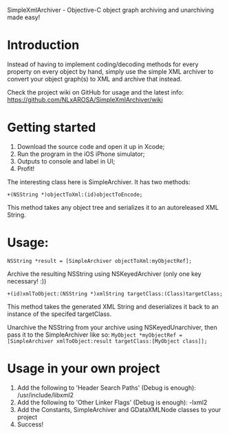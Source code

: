 SimpleXmlArchiver - Objective-C object graph archiving and unarchiving made easy!

# Introduction

Instead of having to implement coding/decoding methods for every property on every object by hand, simply use the simple XML archiver to convert your object graph(s) to XML and archive that instead.

Check the project wiki on GitHub for usage and the latest info: https://github.com/NLxAROSA/SimpleXmlArchiver/wiki

# Getting started

1. Download the source code and open it up in Xcode;
2. Run the program in the iOS iPhone simulator;
3. Outputs to console and label in UI;
4. Profit!

The interesting class here is SimpleArchiver. It has two methods:

`+(NSString *)objectToXml:(id)objectToEncode;`

This method takes any object tree and serializes it to an autoreleased XML String.

# Usage:

`NSString *result = [SimpleArchiver objectToXml:myObjectRef];`

Archive the resulting NSString using NSKeyedArchiver (only one key necessary! :))

`+(id)xmlToObject:(NSString *)xmlString targetClass:(Class)targetClass;`

This method takes the generated XML String and deserializes it back to an instance of the specifed targetClass.

Unarchive the NSString from your archive using NSKeyedUnarchiver, then pass it to the SimpleArchiver like so: `MyObject *myObjectRef = [SimpleArchiver xmlToObject:result targetClass:[MyObject class]];`


# Usage in your own project

1. Add the following to 'Header Search Paths' (Debug is enough): /usr/include/libxml2
2. Add the following to 'Other Linker Flags' (Debug is enough): -lxml2
3. Add the Constants, SimpleArchiver and GDataXMLNode classes to your project
4. Success!